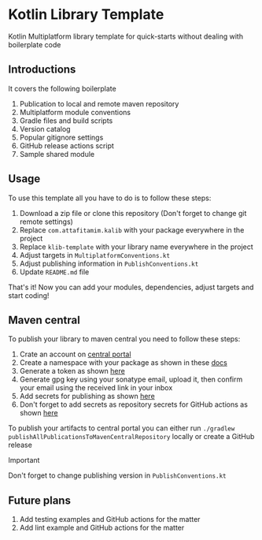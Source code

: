 # Kotlin Library Template
Kotlin Multiplatform library template for quick-starts without dealing with boilerplate code

## Introductions
It covers the following boilerplate

1. Publication to local and remote maven repository
2. Multiplatform module conventions
3. Gradle files and build scripts
4. Version catalog
5. Popular gitignore settings
6. GitHub release actions script
7. Sample shared module

## Usage
To use this template all you have to do is to follow these steps:

1. Download a zip file or clone this repository (Don't forget to change git remote settings)
2. Replace `com.attafitamim.kalib` with your package everywhere in the project
3. Replace `klib-template` with your library name everywhere in the project
4. Adjust targets in `MultiplatformConventions.kt`
5. Adjust publishing information in `PublishConventions.kt`
6. Update `README.md` file

That's it! Now you can add your modules, dependencies, adjust targets and start coding!

## Maven central
To publish your library to maven central you need to follow these steps:

1. Crate an account on [central portal](https://central.sonatype.com/)
2. Create a namespace with your package as shown in these [docs](https://central.sonatype.org/register/namespace/)
3. Generate a token as shown [here](https://central.sonatype.org/publish/generate-portal-token/)
4. Generate gpg key using your sonatype email, upload it, then confirm your email using the received link in your inbox
5. Add secrets for publishing as shown [here](https://vanniktech.github.io/gradle-maven-publish-plugin/central/#secrets)
6. Don't forget to add secrets as repository secrets for GitHub actions as shown [here](https://docs.github.com/en/actions/security-guides/using-secrets-in-github-actions)

To publish your artifacts to central portal you can either run `./gradlew publishAllPublicationsToMavenCentralRepository` locally or create a GitHub release

> [!IMPORTANT]  
> Don't forget to change publishing version in `PublishConventions.kt`

## Future plans
1. Add testing examples and GitHub actions for the matter
2. Add lint example and GitHub actions for the matter
